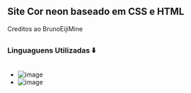 ## Site Cor neon baseado em CSS e HTML
<p>Creditos ao BrunoEijiMine </p>

##

### Linguaguens Utilizadas ⬇️

##


- ![image](https://user-images.githubusercontent.com/62913130/130995061-ffb98935-1b7b-4d46-b16e-b5bf1afac37e.png)
- ![image](https://user-images.githubusercontent.com/62913130/130993054-58c02f83-a082-43f2-b191-036ca5bf8732.png)
